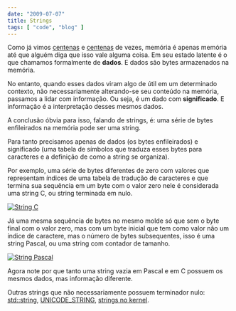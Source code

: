 ```yaml
---
date: "2009-07-07"
title: Strings
tags: [ "code", "blog" ]
---
```

Como já vimos [centenas](http://www.caloni.com.br/basico-do-basico-tipos) e [centenas](http://www.caloni.com.br/guia-basico-para-programadores-de-primeiro-int-main) de vezes, memória é apenas memória até que alguém diga que isso vale alguma coisa. Em seu estado latente é o que chamamos formalmente de **dados**. E dados são bytes armazenados na memória.

No entanto, quando esses dados viram algo de útil em um determinado contexto, não necessariamente alterando-se seu conteúdo na memória, passamos a lidar com informação. Ou seja, é um dado com **significado**. E informação é a interpretação desses mesmos dados.

A conclusão óbvia para isso, falando de strings, é: uma série de bytes enfileirados na memória pode ser uma string.

Para tanto precisamos apenas de dados (os bytes enfileirados) e significado (uma tabela de símbolos que traduza esses bytes para caracteres e a definição de como a string se organiza).

Por exemplo, uma série de bytes diferentes de zero com valores que representam índices de uma tabela de tradução de caracteres e que termina sua sequência em um byte com o valor zero nele é considerada uma string C, ou string terminada em nulo.

[![String C](/images/ZbgWXK7.png)](/images/stringc.png)

Já uma mesma sequência de bytes no mesmo molde só que sem o byte final com o valor zero, mas com um byte inicial que tem como valor não um índice de caractere, mas o número de bytes subsequentes, isso é uma string Pascal, ou uma string com contador de tamanho.

[![String Pascal](/images/SwcbASJ.png)](/images/stringpascal.png)

Agora note por que tanto uma string vazia em Pascal e em C possuem os mesmos dados, mas informação diferente.

Outras strings que não necessariamente possuem terminador nulo: [std::string](http://www.cplusplus.com/reference/string/string/), [UNICODE_STRING](http://msdn.microsoft.com/en-us/library/aa380518(VS.85).aspx), [strings no kernel](http://www.driverentry.com.br/2009/07/strings-no-kernel.html).
